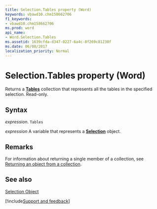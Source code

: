 ```yaml
---
title: Selection.Tables property (Word)
keywords: vbawd10.chm158662706
f1_keywords:
- vbawd10.chm158662706
ms.prod: word
api_name:
- Word.Selection.Tables
ms.assetid: 1639cfda-d347-0227-6a4c-8f269c81230f
ms.date: 06/08/2017
localization_priority: Normal
---
```



# Selection.Tables property (Word)

Returns a  **[Tables](Word.tables.md)** collection that represents all the tables in the specified selection. Read-only.


## Syntax

_expression_. `Tables`

_expression_ A variable that represents a **[Selection](Word.Selection.md)** object.


## Remarks

For information about returning a single member of a collection, see [Returning an object from a collection](../word/Concepts/Miscellaneous/returning-an-object-from-a-collection-word.md).


## See also


[Selection Object](Word.Selection.md)

[!include[Support and feedback](~/includes/feedback-boilerplate.md)]